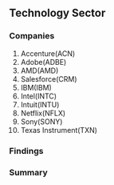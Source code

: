 ## **Technology Sector**

### Companies
1. Accenture(ACN)
2. Adobe(ADBE)
3. AMD(AMD)
4. Salesforce(CRM)
5. IBM(IBM)
6. Intel(INTC)
7. Intuit(INTU)
8. Netflix(NFLX)
9. Sony(SONY)
10. Texas Instrument(TXN)

### Findings

### Summary

